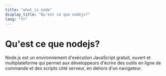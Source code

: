 ```yaml
---
title: "what_is_node"
display_title: "Qu'est ce que nodejs?"
lang: "fr"
---
```

# Qu'est ce que nodejs?
Node.js est un environnement d'exécution JavaScript gratuit, ouvert et multiplateforme qui permet aux développeurs d'écrire des outils en ligne de commande et des scripts côté serveur, en dehors d'un navigateur.